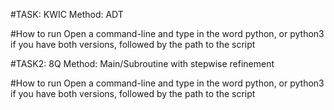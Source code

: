 #TASK: KWIC
Method: ADT

#How to run
Open a command-line and type in the word python, or python3 if you have both versions, followed by the path to the script

#TASK2: 8Q
Method: Main/Subroutine with stepwise refinement

#How to run
Open a command-line and type in the word python, or python3 if you have both versions, followed by the path to the script
